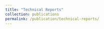 ```yaml
---
title: "Technical Reports"
collection: publications
permalink: /publication/technical-reports/
---
```

